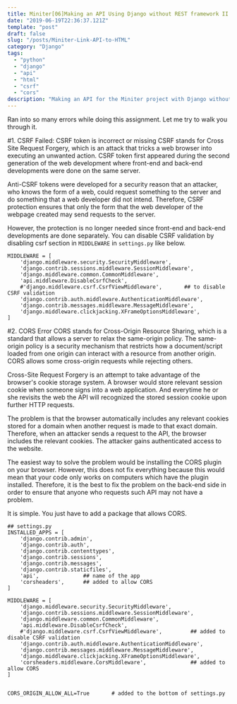 ```yaml
---
title: Miniter[06]Making an API Using Django without REST framework II
date: "2019-06-19T22:36:37.121Z"
template: "post"
draft: false
slug: "/posts/Miniter-Link-API-to-HTML"
category: "Django"
tags:
  - "python"
  - "django"
  - "api"
  - "html"
  - "csrf"
  - "cors"
description: "Making an API for the Miniter project with Django without using the REST framework."
---
```


Ran into so many errors while doing this assignment. Let me try to walk you through it.

#1. CSRF Failed: CSRF token is incorrect or missing
CSRF stands for Cross Site Request Forgery, which is an attack that tricks a web browser into executing an unwanted action. CSRF token first appeared during the second generation of the web development where front-end and back-end developments were done on the same server.

Anti-CSRF tokens were developed for a security reason that an attacker, who knows the form of a web, could request something to the server and do something that a web developer did not intend. Therefore, CSRF protection ensures that only the form that the web developer of the webpage created may send requests to the server.

However, the protection is no longer needed since front-end and back-end developments are done separately. You can disable CSRF validation by disabling csrf section in `MIDDLEWARE` in `settings.py` like below.

```
MIDDLEWARE = [
    'django.middleware.security.SecurityMiddleware',
    'django.contrib.sessions.middleware.SessionMiddleware',
    'django.middleware.common.CommonMiddleware',
    'api.middleware.DisableCsrfCheck',
    #'django.middleware.csrf.CsrfViewMiddleware',       ## to disable CSRF validation
    'django.contrib.auth.middleware.AuthenticationMiddleware',
    'django.contrib.messages.middleware.MessageMiddleware',
    'django.middleware.clickjacking.XFrameOptionsMiddleware',
]
```

#2. CORS Error
CORS stands for Cross-Origin Resource Sharing, which is a standard that allows a server to relax the same-origin policy. The same-origin policy is a security mechanism that restricts how a document/script loaded from one origin can interact with a resource from another origin. CORS allows some cross-origin requests while rejecting others.

Cross-Site Request Forgery is an attempt to take advantage of the browser's cookie storage system. A browser would store relevant session cookie when someone signs into a web application. And everytime he or she revisits the web the API will recognized the stored session cookie upon further HTTP requests.

The problem is that the browser automatically includes any relevant cookies stored for a domain when another request is made to that exact domain. Therefore, when an attacker sends a request to the API, the browser includes the relevant cookies. The attacker gains authenticated access to the website.

The easiest way to solve the problem would be installing the CORS plugin on your browser. However, this does not fix everything because this would mean that your code only works on computers which have the plugin installed. Therefore, it is the best to fix the problem on the back-end side in order to ensure that anyone who requests such API may not have a problem.

It is simple. You just have to add a package that allows CORS.

```
## settings.py
INSTALLED_APPS = [
    'django.contrib.admin',
    'django.contrib.auth',
    'django.contrib.contenttypes',
    'django.contrib.sessions',
    'django.contrib.messages',
    'django.contrib.staticfiles',
    'api',              ## name of the app
    'corsheaders',      ## added to allow CORS
]

MIDDLEWARE = [
    'django.middleware.security.SecurityMiddleware',
    'django.contrib.sessions.middleware.SessionMiddleware',
    'django.middleware.common.CommonMiddleware',
    'api.middleware.DisableCsrfCheck',
    #'django.middleware.csrf.CsrfViewMiddleware',         ## added to disable CSRF validation
    'django.contrib.auth.middleware.AuthenticationMiddleware',
    'django.contrib.messages.middleware.MessageMiddleware',
    'django.middleware.clickjacking.XFrameOptionsMiddleware',
    'corsheaders.middleware.CorsMiddleware',              ## added to allow CORS
]


CORS_ORIGIN_ALLOW_ALL=True       # added to the bottom of settings.py
```
